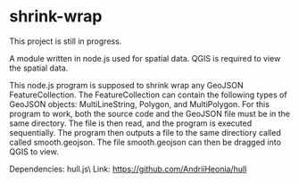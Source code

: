 # shrink-wrap

This project is still in progress.

A module written in node.js used for spatial data.
QGIS is required to view the spatial data.

This node.js program is supposed to shrink wrap any GeoJSON FeatureCollection.
The FeatureCollection can contain the following types of GeoJSON objects: 
MultiLineString, Polygon, and MultiPolygon. For this program to work, both
the source code and the GeoJSON file must be in the same directory. The file
is then read, and the program is executed sequentially. The program then 
outputs a file to the same directiory called called smooth.geojson. The file
smooth.geojson can then be dragged into QGIS to view.

Dependencies: hull.js\\
Link: https://github.com/AndriiHeonia/hull
